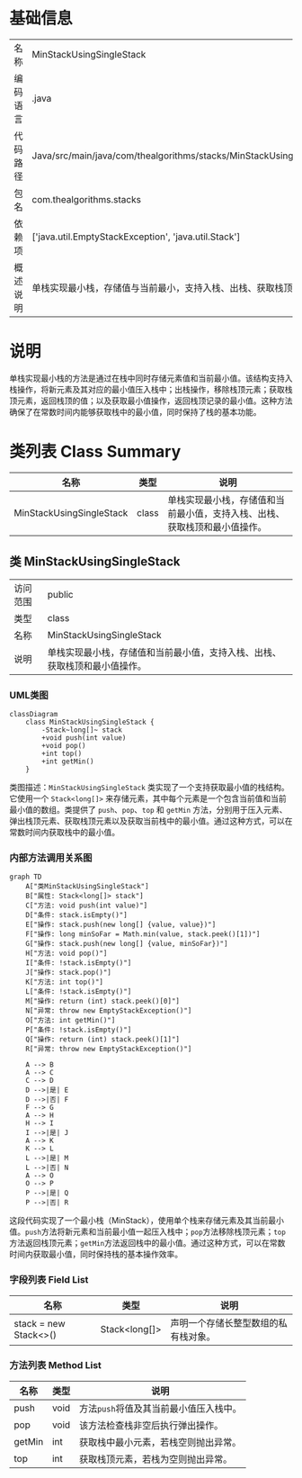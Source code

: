 # 基础信息

|      |      |
|------|------|
| 名称 | MinStackUsingSingleStack |
| 编码语言 | .java |
| 代码路径 | Java/src/main/java/com/thealgorithms/stacks/MinStackUsingSingleStack.java |
| 包名 | com.thealgorithms.stacks |
| 依赖项 | ['java.util.EmptyStackException', 'java.util.Stack'] |
| 概述说明 | 单栈实现最小栈，存储值与当前最小，支持入栈、出栈、获取栈顶和最小值操作。 |

# 说明

单栈实现最小栈的方法是通过在栈中同时存储元素值和当前最小值。该结构支持入栈操作，将新元素及其对应的最小值压入栈中；出栈操作，移除栈顶元素；获取栈顶元素，返回栈顶的值；以及获取最小值操作，返回栈顶记录的最小值。这种方法确保了在常数时间内能够获取栈中的最小值，同时保持了栈的基本功能。

# 类列表 Class Summary

| 名称   | 类型  | 说明 |
|-------|------|-------------|
| MinStackUsingSingleStack | class | 单栈实现最小栈，存储值和当前最小值，支持入栈、出栈、获取栈顶和最小值操作。 |



## 类 MinStackUsingSingleStack

|      |      |
|------|------|
| 访问范围 | public |
| 类型 | class |
| 名称 | MinStackUsingSingleStack |
| 说明 | 单栈实现最小栈，存储值和当前最小值，支持入栈、出栈、获取栈顶和最小值操作。 |


### UML类图

```mermaid
classDiagram
    class MinStackUsingSingleStack {
        -Stack~long[]~ stack
        +void push(int value)
        +void pop()
        +int top()
        +int getMin()
    }
```

类图描述：`MinStackUsingSingleStack` 类实现了一个支持获取最小值的栈结构。它使用一个 `Stack<long[]>` 来存储元素，其中每个元素是一个包含当前值和当前最小值的数组。类提供了 `push`、`pop`、`top` 和 `getMin` 方法，分别用于压入元素、弹出栈顶元素、获取栈顶元素以及获取当前栈中的最小值。通过这种方式，可以在常数时间内获取栈中的最小值。


### 内部方法调用关系图

```mermaid
graph TD
    A["类MinStackUsingSingleStack"]
    B["属性: Stack<long[]> stack"]
    C["方法: void push(int value)"]
    D["条件: stack.isEmpty()"]
    E["操作: stack.push(new long[] {value, value})"]
    F["操作: long minSoFar = Math.min(value, stack.peek()[1])"]
    G["操作: stack.push(new long[] {value, minSoFar})"]
    H["方法: void pop()"]
    I["条件: !stack.isEmpty()"]
    J["操作: stack.pop()"]
    K["方法: int top()"]
    L["条件: !stack.isEmpty()"]
    M["操作: return (int) stack.peek()[0]"]
    N["异常: throw new EmptyStackException()"]
    O["方法: int getMin()"]
    P["条件: !stack.isEmpty()"]
    Q["操作: return (int) stack.peek()[1]"]
    R["异常: throw new EmptyStackException()"]

    A --> B
    A --> C
    C --> D
    D -->|是| E
    D -->|否| F
    F --> G
    A --> H
    H --> I
    I -->|是| J
    A --> K
    K --> L
    L -->|是| M
    L -->|否| N
    A --> O
    O --> P
    P -->|是| Q
    P -->|否| R
```

这段代码实现了一个最小栈（MinStack），使用单个栈来存储元素及其当前最小值。`push`方法将新元素和当前最小值一起压入栈中；`pop`方法移除栈顶元素；`top`方法返回栈顶元素；`getMin`方法返回栈中的最小值。通过这种方式，可以在常数时间内获取最小值，同时保持栈的基本操作效率。

### 字段列表 Field List

| 名称  | 类型  | 说明 |
|-------|-------|------|
| stack = new Stack<>() | Stack<long[]> | 声明一个存储长整型数组的私有栈对象。 |

### 方法列表 Method List

| 名称  | 类型  | 说明 |
|-------|-------|------|
| push | void | 方法`push`将值及其当前最小值压入栈中。 |
| pop | void | 该方法检查栈非空后执行弹出操作。 |
| getMin | int | 获取栈中最小元素，若栈空则抛出异常。 |
| top | int | 获取栈顶元素，若栈为空则抛出异常。 |




